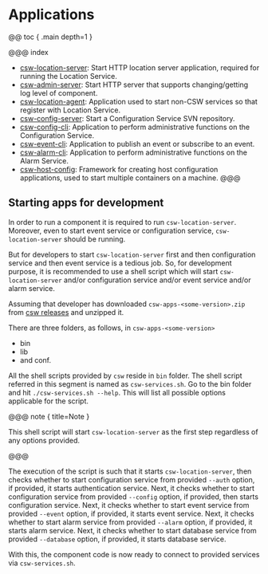 # Applications

@@ toc { .main depth=1 }

@@@ index
* [csw-location-server](../apps/cswlocationserver.md): Start HTTP location server application, required for running the Location Service.
* [csw-admin-server](../apps/cswadminserver.md): Start HTTP server that supports changing/getting log level of component.
* [csw-location-agent](../apps/cswlocationagent.md): Application used to start non-CSW services so that register with Location Service.
* [csw-config-server](../apps/cswonfigserverapp.md): Start a Configuration Service SVN repository.
* [csw-config-cli](../apps/cswconfigcli.md): Application to perform administrative functions on the Configuration Service.
* [csw-event-cli](../apps/csweventcli.md): Application to publish an event or subscribe to an event.
* [csw-alarm-cli](../apps/cswalarmcli.md): Application to perform administrative functions on the Alarm Service.
* [csw-host-config](../apps/hostconfig.md): Framework for creating host configuration applications, used to start multiple containers on a machine.
@@@

## Starting apps for development

In order to run a component it is required to run `csw-location-server`. Moreover, even to start event service or configuration service,
`csw-location-server` should be running.

But for developers to start `csw-location-server` first and then configuration service and then event service is a tedious job. So, for
development purpose, it is recommended to use a shell script which will start `csw-location-server` and/or configuration service and/or 
event service and/or alarm service.

Assuming that developer has downloaded `csw-apps-<some-version>.zip` from [csw releases](https://github.com/tmtsoftware/csw/releases)
and unzipped it.

There are three folders, as follows, in `csw-apps-<some-version>`
* bin
* lib
* and conf.

All the shell scripts provided by `csw` reside in `bin` folder. The shell script referred in this segment is named as `csw-services.sh`.
Go to the bin folder and hit `./csw-services.sh --help`. This will list all possible options applicable for the script.

@@@ note { title=Note }

This shell script will start `csw-location-server` as the first step regardless of any options provided. 

@@@

The execution of the script is such that it starts `csw-location-server`, then checks whether to start configuration service from provided
`--auth` option, if provided, it starts authentication service. Next, it checks whether to start configuration service from provided
`--config` option, if provided, then starts configuration service. Next, it checks whether to start event service from provided 
`--event` option, if provided, it starts event service. Next, it checks whether to start alarm service from provided 
`--alarm` option, if provided, it starts alarm service. Next, it checks whether to start database service from provided
`--database` option, if provided, it starts database service.

With this, the component code is now ready to connect to provided services via `csw-services.sh`.   


  


 


 